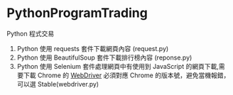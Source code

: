 # PythonProgramTrading
Python 程式交易

1. Python 使用 requests 套件下載網頁內容 (request.py)
2. Python 使用 BeautifulSoup 套件下載排行榜內容 (reponse.py)
3. Python 使用 Selenium 套件處理網頁中有使用到 JavaScript 的網頁下載,需要下載 Chrome 的 [WebDriver](https://googlechromelabs.github.io/chrome-for-testing/#stable) 必須對應 Chrome 的版本號，避免當機報錯，可以選 Stable(webdriver.py)

